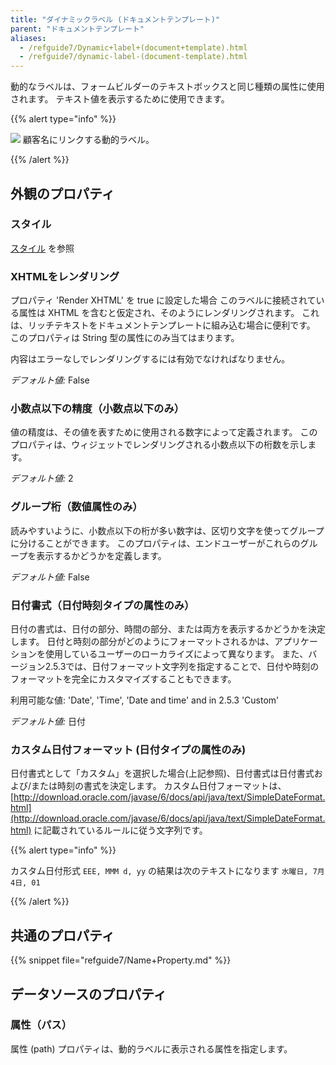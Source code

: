 ```yaml
---
title: "ダイナミックラベル (ドキュメントテンプレート)"
parent: "ドキュメントテンプレート"
aliases:
  - /refguide7/Dynamic+label+(document+template).html
  - /refguide7/dynamic-label-(document-template).html
---
```



動的なラベルは、フォームビルダーのテキストボックスと同じ種類の属性に使用されます。 テキスト値を表示するために使用できます。

{{% alert type="info" %}}

![](attachments/819203/918131.png) 顧客名にリンクする動的ラベル。

{{% /alert %}}

## 外観のプロパティ

### スタイル

[スタイル](style) を参照

### XHTMLをレンダリング

プロパティ 'Render XHTML' を true に設定した場合 このラベルに接続されている属性は XHTML を含むと仮定され、そのようにレンダリングされます。 これは、リッチテキストをドキュメントテンプレートに組み込む場合に便利です。 このプロパティは String 型の属性にのみ当てはまります。

内容はエラーなしでレンダリングするには有効でなければなりません。

_デフォルト値:_ False

### 小数点以下の精度（小数点以下のみ）

値の精度は、その値を表すために使用される数字によって定義されます。 このプロパティは、ウィジェットでレンダリングされる小数点以下の桁数を示します。

_デフォルト値:_ 2

### グループ桁（数値属性のみ）

読みやすいように、小数点以下の桁が多い数字は、区切り文字を使ってグループに分けることができます。 このプロパティは、エンドユーザーがこれらのグループを表示するかどうかを定義します。

_デフォルト値:_ False

### 日付書式（日付時刻タイプの属性のみ）

日付の書式は、日付の部分、時間の部分、または両方を表示するかどうかを決定します。 日付と時刻の部分がどのようにフォーマットされるかは、アプリケーションを使用しているユーザーのローカライズによって異なります。 また、バージョン2.5.3では、日付フォーマット文字列を指定することで、日付や時刻のフォーマットを完全にカスタマイズすることもできます。

利用可能な値: 'Date', 'Time', 'Date and time' and in 2.5.3 'Custom'

_デフォルト値:_ 日付

### カスタム日付フォーマット (日付タイプの属性のみ)

日付書式として「カスタム」を選択した場合(上記参照)、日付書式は日付書式および/または時刻の書式を決定します。 カスタム日付フォーマットは、 [http://download.oracle.com/javase/6/docs/api/java/text/SimpleDateFormat.html](http://download.oracle.com/javase/6/docs/api/java/text/SimpleDateFormat.html) に記載されているルールに従う文字列です。

{{% alert type="info" %}}

カスタム日付形式 `EEE, MMM d, yy` の結果は次のテキストになります `水曜日, 7月4日, 01`

{{% /alert %}}

## 共通のプロパティ

{{% snippet file="refguide7/Name+Property.md" %}}

## データソースのプロパティ

### 属性（パス）

属性 (path) プロパティは、動的ラベルに表示される属性を指定します。

